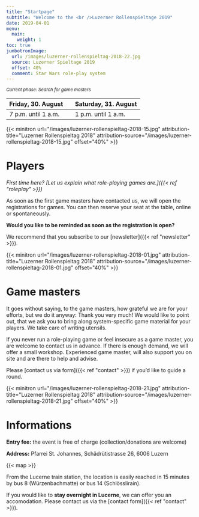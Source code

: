 ```yaml
---
title: "Startpage"
subtitle: "Welcome to the <br />Luzerner Rollenspieltage 2019"
date: 2019-04-01
menu:
  main:
    weight: 1
toc: true
jumbotronImage:
  url: /images/luzerner-rollenspieltag-2018-22.jpg
  source: Luzerner Spieltage 2019
  offset: 40%
  comment: Star Wars role-play system
---
```


<small>_Current phase: Search for game masters_</small>

| Friday, 30. August  |     | Saturday, 31. August |
| ------------------- | --- | -------------------- |
| 7 p.m. until 1 a.m. |     | 1 p.m. until 1 a.m.  |

{{< minitron url="/images/luzerner-rollenspieltag-2018-15.jpg" attribution-title="Luzerner Rollenspieltag 2018" attribution-source="/images/luzerner-rollenspieltag-2018-15.jpg" offset="40%" >}}

# Players

_First time here? [Let us explain what role-playing games are.]({{< ref "roleplay" >}})_

As soon as the first game masters have contacted us, we will open the registrations for games. You can then reserve your seat at the table, online or spontaneously.

**Would you like to be reminded as soon as the registration is open?**

We recommend that you subscribe to our [newsletter]({{< ref "newsletter" >}}).

{{< minitron url="/images/luzerner-rollenspieltag-2018-01.jpg" attribution-title="Luzerner Rollenspieltag 2018" attribution-source="/images/luzerner-rollenspieltag-2018-01.jpg" offset="40%" >}}

# Game masters

It goes without saying, to the game masters, how grateful we are for your efforts, but we do it anyway: Thank you very much! We would like to point out, that we ask you to bring along system-specific game material for your players. We take care of writing utensils.

If you never run a role-playing game or feel insecure as a game master, you are welcome to contact us in advance. If there is enough demand, we will offer a small workshop. Experienced game master, will also support you on site and are there to help and advise.

Please [contact us via form]({{< ref "contact" >}}) if you’d like to guide a round.

{{< minitron url="/images/luzerner-rollenspieltag-2018-21.jpg" attribution-title="Luzerner Rollenspieltag 2018" attribution-source="/images/luzerner-rollenspieltag-2018-21.jpg" offset="40%" >}}

# Informations

**Entry fee:** the event is free of charge (collection/donations are welcome)

**Address:** Pfarrei St. Johannes, Schädrütistrasse 26, 6006 Luzern

{{< map >}}

From the Lucerne train station, the location is easily reached in 15 minutes by bus 8 (Würzenbachmatte) or bus 14 (Schlösslirain).

If you would like to **stay overnight in Lucerne**, we can offer you an accomodation. Please contact us via the [contact form]({{< ref "contact" >}}).